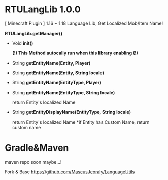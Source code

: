 # RTULangLib 1.0.0
[ Minecraft Plugin ] 1.16 ~ 1.18 Language Lib, Get Localized Mob/Item Name!

**RTULangLib.getManager()**

- Void **init()**

  **(!) This Method autocally run when this library enabling (!)**

- String **getEntityName(Entity, Player)**
- String **getEntityName(Entity, String locale)**
- String **getEntityName(EntityType, Player)**
- String **getEntityName(EntityType, String locale)**

  return Entity's localized Name
  
- String **getEntityDisplayName(EntityType, String locale)**
  
  return Entity's localized Name
  *if Entity has Custom Name, return custom name

# Gradle&Maven
maven repo soon maybe...!




Fork & Base
https://github.com/MascusJeoraly/LanguageUtils

